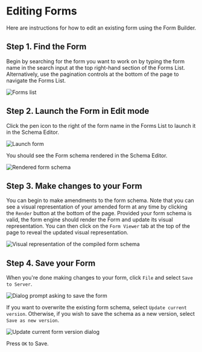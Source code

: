 # Editing Forms

Here are instructions for how to edit an existing form using the Form Builder.

## Step 1. Find the Form

Begin by searching for the form you want to work on by typing the form name in the search input at the top right-hand section of the Forms List. Alternatively, use the pagination controls at the bottom of the page to navigate the Forms List.

![Forms list](/screens/forms-list.png)

## Step 2. Launch the Form in Edit mode

Click the pen icon to the right of the form name in the Forms List to launch it in the Schema Editor.

![Launch form](/screens/launch-form.png)

You should see the Form schema rendered in the Schema Editor.

![Rendered form schema](/screens/rendered-schema.png)

## Step 3. Make changes to your Form

You can begin to make amendments to the form schema. Note that you can see a visual representation of your amended form at any time by clicking the `Render` button at the bottom of the page. Provided your form schema is valid, the form engine should render the Form and update its visual representation. You can then click on the `Form Viewer` tab at the top of the page to reveal the updated visual representation.

![Visual representation of the compiled form schema](/screens/schema-visual-representation.png)

## Step 4. Save your Form

When you're done making changes to your form, click `File` and select `Save to Server`.

![Dialog prompt asking to save the form](/screens/save-form-dialog.png)

If you want to overwrite the existing form schema, select `Update current version`. Otherwise, if you wish to save the schema as a new version, select `Save as new version`.

![Update current form version dialog](/screens/update-form-dialog.png)

Press `OK` to Save.
